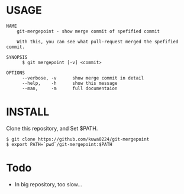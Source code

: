# USAGE

```
NAME
    git-mergepoint - show merge commit of spefified commit

    With this, you can see what pull-request merged the spefified commit.

SYNOPSIS
      $ git mergepoint [-v] <commit>

OPTIONS
      --verbose, -v      show merge commit in detail
      --help,    -h      show this message
      --man,     -m      full documentaion
```

# INSTALL

Clone this repository, and Set $PATH.

```
$ git clone https://github.com/kuwa0224/git-mergepoint
$ export PATH=`pwd`/git-mergepoint:$PATH
```

# Todo

- In big repository, too slow...
